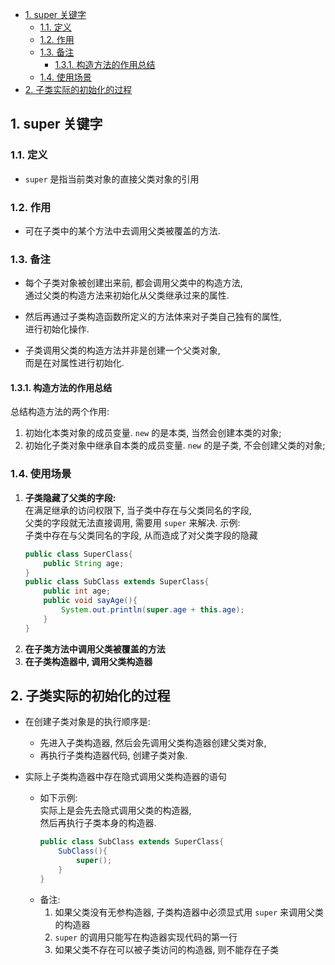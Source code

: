 <!-- TOC -->

- [1. super 关键字](#1-super-关键字)
  - [1.1. 定义](#11-定义)
  - [1.2. 作用](#12-作用)
  - [1.3. 备注](#13-备注)
    - [1.3.1. 构造方法的作用总结](#131-构造方法的作用总结)
  - [1.4. 使用场景](#14-使用场景)
- [2. 子类实际的初始化的过程](#2-子类实际的初始化的过程)

<!-- /TOC -->

## 1. super 关键字

### 1.1. 定义
- `super` 是指当前类对象的直接父类对象的引用

### 1.2. 作用
- 可在子类中的某个方法中去调用父类被覆盖的方法.

### 1.3. 备注
- 每个子类对象被创建出来前, 都会调用父类中的构造方法,  
  通过父类的构造方法来初始化从父类继承过来的属性.
- 然后再通过子类构造函数所定义的方法体来对子类自己独有的属性,  
  进行初始化操作.

- 子类调用父类的构造方法并非是创建一个父类对象,  
  而是在对属性进行初始化.

#### 1.3.1. 构造方法的作用总结
总结构造方法的两个作用:  
1. 初始化本类对象的成员变量. `new` 的是本类, 当然会创建本类的对象;  
2. 初始化子类对象中继承自本类的成员变量. `new` 的是子类, 不会创建父类的对象;  

### 1.4. 使用场景
1. **子类隐藏了父类的字段:**  
   在满足继承的访问权限下, 当子类中存在与父类同名的字段,  
   父类的字段就无法直接调用, 需要用 `super` 来解决.
   示例:  
   子类中存在与父类同名的字段, 从而造成了对父类字段的隐藏
   ```java
   public class SuperClass{
       public String age;
   }
   public class SubClass extends SuperClass{
       public int age;
       public void sayAge(){
           System.out.println(super.age + this.age);
       }
   }
   ```
2. **在子类方法中调用父类被覆盖的方法**
3. **在子类构造器中, 调用父类构造器**

## 2. 子类实际的初始化的过程

- 在创建子类对象是的执行顺序是:  
  - 先进入子类构造器, 然后会先调用父类构造器创建父类对象,  
  - 再执行子类构造器代码, 创建子类对象.

- 实际上子类构造器中存在隐式调用父类构造器的语句  
  - 如下示例:  
    实际上是会先去隐式调用父类的构造器,  
    然后再执行子类本身的构造器.
    ```java
    public class SubClass extends SuperClass{
        SubClass(){
            super();
        }
    } 
    ```
  - 备注:  
    1. 如果父类没有无参构造器, 子类构造器中必须显式用 `super` 来调用父类的构造器  
    2. `super` 的调用只能写在构造器实现代码的第一行  
    3. 如果父类不存在可以被子类访问的构造器, 则不能存在子类
